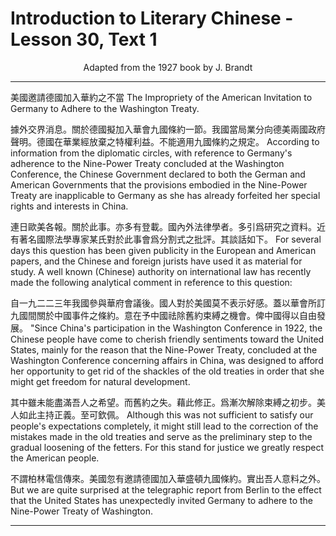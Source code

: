 # Introduction to Literary Chinese - Lesson 30, Text 1

<center>Adapted from the 1927 book by J. Brandt</center>

<!--

1 美國邀請德國加入華約之不當

據外交界消息關於德國擬加入華會九國條約一節我國當局業
分向德美兩國政府聲明德國在華業經放棄之特權利益不能適
用九國條約之規定連日歐美各報關於此事亦多有登載國內外
法律學者多引爲研究之資料近有著名國際法學專家某氏對於
此事會爲分割式之批評其談話如下。
自一九二二三年我國參與華府會議後國人對於美國莫不表示好
感蓋以華會所訂九國間關於中國事件之條約意在予中國祛除
舊約束縛之機會俾中國得以自由發展其中雖未能盡滿吾人之
希望而舊約之失藉此修正爲漸次解除束縛之初步美人如此主
持正義至可欽佩不謂柏林電信傳來美國忽有邀請德國加入華
盛頓九國條約實出吾人意料之外 未完)

-->

<!--
美國邀請德國加入華約之不當

據外交界消息。關於德國擬加入華會九國條約一節。我國當局業
分向德美兩國政府聲明。德國在華業經放棄之特權利益。不能適
用九國條約之規定。連日歐美各報。關於此事。亦多有登載。國內外
法律學者。多引爲研究之資料。近有著名國際法學專家某氏對於
此事會爲分割式之批評。其談話如下。

自一九二二三年我國參與華府會議後。國人對於美國莫不表示好
感。蓋以華會所訂九國間關於中國事件之條約。意在予中國祛除
舊約束縛之機會。俾中國得以自由發展。其中雖未能盡滿吾人之
希望。而舊約之失。藉此修正。爲漸次解除束縛之初步。美人如此主
持正義。至可欽佩。不謂柏林電信傳來。美國忽有邀請德國加入華
盛頓九國條約。實出吾人意料之外。

（未完）


-->

<!--
美國邀請德國加入華約之不當

據外交界消息。關於德國擬加入華會九國條約一節。我國當局業分向德美兩國政府聲明。德國在華業經放棄之特權利益。不能適用九國條約之規定。連日歐美各報。關於此事。亦多有登載。國內外法律學者。多引爲研究之資料。近有著名國際法學專家某氏對於此事會爲分割式之批評。其談話如下。自一九二二三年我國參與華府會議後。國人對於美國莫不表示好感。蓋以華會所訂九國間關於中國事件之條約。意在予中國祛除舊約束縛之機會。俾中國得以自由發展。其中雖未能盡滿吾人之希望。而舊約之失。藉此修正。爲漸次解除束縛之初步。美人如此主持正義。至可欽佩。不謂柏林電信傳來。美國忽有邀請德國加入華盛頓九國條約。實出吾人意料之外。

（未完）


-->

<!--

TRANSLATION. THE IMPROPRIETY OF THE AMERICAN INVITATION TO GERMANY TO ADHERE TO THE WASHINGTON TREATY. According to information from the diplomatic circles, with reference to Germany's adherence to the Nine-Power Treaty concluded at the Washington Conference, the Chinese Govern- ment declared to both the German and American Governments that the provisions embodied in the Nine-Power Treaty are inapplicable to Germany as she has already forfeited ( ) her special rights and interests in China. For several days this question has been given publicity in the European and American papers, and the Chinese and foreign jurists have used it as material for study. A well known (Chinese) authority on international law has recently made the following analytical comment in reference to this question: "Since China's participation (2) in the Washington Con- ference in 1922 the Chinese people have come to cherish friendly sentiments toward the United States, mainly for the reason (蓋 that the Nine-Power Treaty, concluded at the Washington

Conference concerning affairs in China, was designed (意在) to afford her opportunity to get rid of the shackles of the old treaties in order that () she might get freedom for natural 1 development. Although this was not sufficient to satisfy our people's expectations completely, it might still lead to the correction of the mistakes made in the old treaties and serve as the preliminary step to the gradual loosening of the fetters. For this stand for justice we greatly respect the American people. But we are quite surprised at the telegraphic report from Berlin to the effect that the United States has unexpectedly invited Germany to adhere to the Nine-Power Treaty of Washington. (to be continued)

-->

---

美國邀請德國加入華約之不當
The Impropriety of the American Invitation to Germany to Adhere to the Washington Treaty.

據外交界消息。關於德國擬加入華會九國條約一節。我國當局業分向德美兩國政府聲明。德國在華業經放棄之特權利益。不能適用九國條約之規定。
According to information from the diplomatic circles, with reference to Germany's adherence to the Nine-Power Treaty concluded at the Washington Conference, the Chinese Government declared to both the German and American Governments that the provisions embodied in the Nine-Power Treaty are inapplicable to Germany as she has already forfeited her special rights and interests in China.

連日歐美各報。關於此事。亦多有登載。國內外法律學者。多引爲研究之資料。近有著名國際法學專家某氏對於此事會爲分割式之批評。其談話如下。
For several days this question has been given publicity in the European and American papers, and the Chinese and foreign jurists have used it as material for study. A well known (Chinese) authority on international law has recently made the following analytical comment in reference to this question:

自一九二二三年我國參與華府會議後。國人對於美國莫不表示好感。蓋以華會所訂九國間關於中國事件之條約。意在予中國祛除舊約束縛之機會。俾中國得以自由發展。
"Since China's participation in the Washington Conference in 1922, the Chinese people have come to cherish friendly sentiments toward the United States, mainly for the reason that the Nine-Power Treaty, concluded at the Washington Conference concerning affairs in China, was designed to afford her opportunity to get rid of the shackles of the old treaties in order that she might get freedom for natural development.

其中雖未能盡滿吾人之希望。而舊約之失。藉此修正。爲漸次解除束縛之初步。美人如此主持正義。至可欽佩。
Although this was not sufficient to satisfy our people's expectations completely, it might still lead to the correction of the mistakes made in the old treaties and serve as the preliminary step to the gradual loosening of the fetters. For this stand for justice we greatly respect the American people.

不謂柏林電信傳來。美國忽有邀請德國加入華盛頓九國條約。實出吾人意料之外。
But we are quite surprised at the telegraphic report from Berlin to the effect that the United States has unexpectedly invited Germany to adhere to the Nine-Power Treaty of Washington.

---
